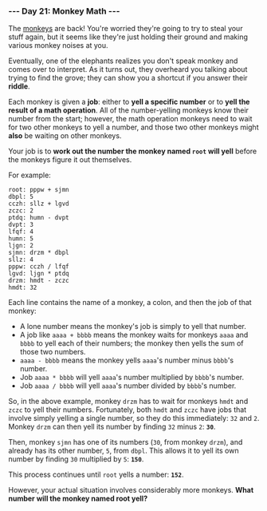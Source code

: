 ### --- Day 21: Monkey Math ---

The [monkeys](https://adventofcode.com/2022/day/11) are back! You're worried they're going to try to steal your 
stuff again, but it seems like they're just holding their ground and making 
various monkey noises at you.

Eventually, one of the elephants realizes you don't speak monkey and comes 
over to interpret. As it turns out, they overheard you talking about trying 
to find the grove; they can show you a shortcut if you answer their 
**riddle**.

Each monkey is given a **job**: either to **yell a specific number** or to **yell 
the result of a math operation**. All of the number-yelling monkeys know 
their number from the start; however, the math operation monkeys need to 
wait for two other monkeys to yell a number, and those two other monkeys 
might **also** be waiting on other monkeys.

Your job is to **work out the number the monkey named `root` will yell** before 
the monkeys figure it out themselves.

For example:
```
root: pppw + sjmn
dbpl: 5
cczh: sllz + lgvd
zczc: 2
ptdq: humn - dvpt
dvpt: 3
lfqf: 4
humn: 5
ljgn: 2
sjmn: drzm * dbpl
sllz: 4
pppw: cczh / lfqf
lgvd: ljgn * ptdq
drzm: hmdt - zczc
hmdt: 32
```
Each line contains the name of a monkey, a colon, and then the job of that monkey:

- A lone number means the monkey's job is simply to yell that number.
- A job like `aaaa + bbbb` means the monkey waits for monkeys `aaaa` and 
`bbbb` to yell each of their numbers; the monkey then yells the sum of 
those two numbers.
- `aaaa - bbbb` means the monkey yells `aaaa`'s number minus `bbbb`'s number.
- Job `aaaa * bbbb` will yell `aaaa`'s number multiplied by `bbbb`'s number.
- Job `aaaa / bbbb` will yell `aaaa`'s number divided by `bbbb`'s number.

So, in the above example, monkey `drzm` has to wait for monkeys `hmdt` and `zczc` 
to yell their numbers. Fortunately, both `hmdt` and `zczc` have jobs that 
involve simply yelling a single number, so they do this immediately: `32` and 
`2`. Monkey `drzm` can then yell its number by finding `32` minus `2`: **`30`**.

Then, monkey `sjmn` has one of its numbers (`30`, from monkey `drzm`), and 
already has its other number, `5`, from `dbpl`. This allows it to yell its own 
number by finding `30` multiplied by `5`: **`150`**.

This process continues until `root` yells a number: **`152`**.

However, your actual situation involves considerably more monkeys. **What 
number will the monkey named root yell?**
